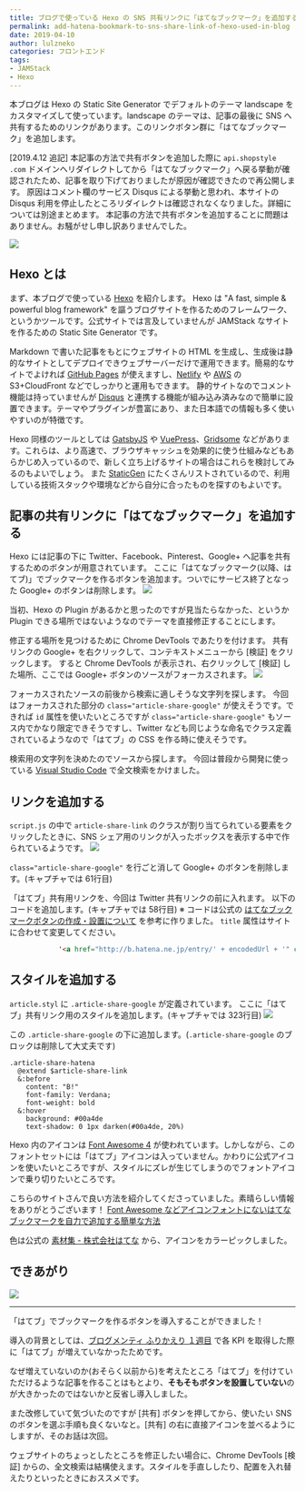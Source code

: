```yaml
---
title: ブログで使っている Hexo の SNS 共有リンクに「はてなブックマーク」を追加する
permalink: add-hatena-bookmark-to-sns-share-link-of-hexo-used-in-blog
date: 2019-04-10
author: lulzneko
categories: フロントエンド
tags:
- JAMStack
- Hexo
---
```


本ブログは Hexo の Static Site Generator でデフォルトのテーマ landscape をカスタマイズして使っています。landscape のテーマは、記事の最後に SNS へ共有するためのリンクがあります。このリンクボタン群に「はてなブックマーク」を追加します。

[2019.4.12 追記]
本記事の方法で共有ボタンを追加した際に `api.shopstyle .com` ドメインへリダイレクトしてから「はてなブックマーク」へ戻る挙動が確認されたため、記事を取り下げておりましたが原因が確認できたので再公開します。
原因はコメント欄のサービス Disqus による挙動と思われ、本サイトの Disqus 利用を停止したところリダイレクトは確認されなくなりました。詳細については別途まとめます。
本記事の方法で共有ボタンを追加することに問題はありません。お騒がせし申し訳ありませんでした。

![](/articles/assets/lulzneko/serverless/hexo/hexo.png)


## Hexo とは
まず、本ブログで使っている [Hexo](https://hexo.io/) を紹介します。
Hexo は "A fast, simple & powerful blog framework" を謳うブログサイトを作るためのフレームワーク、というかツールです。公式サイトでは言及していませんが JAMStack なサイトを作るための Static Site Generator です。

Markdown で書いた記事をもとにウェブサイトの HTML を生成し、生成後は静的なサイトとしてデプロイできウェブサーバーだけで運用できます。簡易的なサイトでよければ [GitHub Pages](https://pages.github.com/) が使えますし、[Netlify](https://www.netlify.com/) や [AWS](https://aws.amazon.com/) の S3+CloudFront などでしっかりと運用もできます。
静的サイトなのでコメント機能は持っていませんが [Disqus](https://disqus.com/) と連携する機能が組み込み済みなので簡単に設置できます。テーマやプラグインが豊富にあり、また日本語での情報も多く使いやすいのが特徴です。

Hexo 同様のツールとしては [GatsbyJS](https://www.gatsbyjs.org/) や [VuePress](https://vuepress.vuejs.org/)、[Gridsome](https://gridsome.org/) などがあります。これらは、より高速で、ブラウザキャッシュを効果的に使う仕組みなどもあらかじめ入っているので、新しく立ち上げるサイトの場合はこれらを検討してみるのもよいでしょう。
また [StaticGen](https://www.staticgen.com/) にたくさんリストされているので、利用している技術スタックや環境などから自分に合ったものを探すのもよいです。


## 記事の共有リンクに「はてなブックマーク」を追加する
Hexo には記事の下に Twitter、Facebook、Pinterest、Google+ へ記事を共有するためのボタンが用意されています。
ここに「はてなブックマーク(以降、はてブ)」でブックマークを作るボタンを追加ます。ついでにサービス終了となった Google+ のボタンは削除します。
![](/articles/assets/lulzneko/serverless/hexo/01-01.png)

当初、Hexo の Plugin があるかと思ったのですが見当たらなかった、というか Plugin できる場所ではないようなのでテーマを直接修正することにします。

修正する場所を見つけるために Chrome DevTools であたりを付けます。
共有リンクの Google+ を右クリックして、コンテキストメニューから [検証] をクリックします。
すると Chrome DevTools が表示され、右クリックして [検証] した場所、ここでは Google+ ボタンのソースがフォーカスされます。
![](/articles/assets/lulzneko/serverless/hexo/01-02.png)

フォーカスされたソースの前後から検索に適しそうな文字列を探します。
今回はフォーカスされた部分の `class="article-share-google"` が使えそうです。できれば `id` 属性を使いたいところですが `class="article-share-google"` もソース内でかなり限定できそうですし、Twitter なども同じような命名でクラス定義されているようなので「はてブ」の CSS を作る時に使えそうです。

検索用の文字列を決めたのでソースから探します。
今回は普段から開発に使っている [Visual Studio Code](https://code.visualstudio.com/) で全文検索をかけました。


## リンクを追加する
`script.js` の中で `article-share-link` のクラスが割り当てられている要素をクリックしたときに、SNS シェア用のリンクが入ったボックスを表示する中で作られているようです。
![](/articles/assets/lulzneko/serverless/hexo/01-03.png)

`class="article-share-google"` を行ごと消して Google+ のボタンを削除します。(キャプチャでは 61行目)

「はてブ」共有用リンクを、今回は Twitter 共有リンクの前に入れます。
以下のコードを追加します。(キャプチャでは 58行目)
※ コードは公式の [はてなブックマークボタンの作成・設置について](http://b.hatena.ne.jp/guide/bbutton) を参考に作りました。 `title` 属性はサイトに合わせて変更してください。
```html
            '<a href="http://b.hatena.ne.jp/entry/' + encodedUrl + '" class="article-share-hatena" target="_blank" title="このエントリーをはてなブックマークに追加"></a>',
```


## スタイルを追加する
`article.styl` に `.article-share-google` が定義されています。
ここに「はてブ」共有リンク用のスタイルを追加します。(キャプチャでは 323行目)
![](/articles/assets/lulzneko/serverless/hexo/01-04.png)

この `.article-share-google` の下に追加します。(`.article-share-google` のブロックは削除して大丈夫です)
```stylus
.article-share-hatena
  @extend $article-share-link
  &:before
    content: "B!"
    font-family: Verdana;
    font-weight: bold
  &:hover
    background: #00a4de
    text-shadow: 0 1px darken(#00a4de, 20%)
```

Hexo 内のアイコンは [Font Awesome 4](https://fontawesome.com/v4.7.0/) が使われています。しかしながら、このフォントセットには「はてブ」アイコンは入っていません。かわりに公式アイコンを使いたいところですが、スタイルにズレが生じてしまうのでフォントアイコンで乗り切りたいところです。

こちらのサイトさんで良い方法を紹介してくださっていました。素晴らしい情報をありがとうございます！
[Font Awesome などアイコンフォントにないはてなブックマークを自力で追加する簡単な方法](https://hayashikejinan.com/webwork/css/913/)

色は公式の [素材集 - 株式会社はてな](https://hatenacorp.jp/press/resource) から、アイコンをカラーピックしました。


## できあがり
![](/articles/assets/lulzneko/serverless/hexo/01-05.png)



----

「はてブ」でブックマークを作るボタンを導入することができました！

導入の背景としては、[ブログメンティ ふりかえり １週目](https://riotz.works/articles/2019/04/09/review-of-k9us-blog-mentee-first-week/) で各 KPI を取得した際に「はてブ」が増えていなかったためです。

なぜ増えていないのか(おそらく以前から)を考えたところ「はてブ」を付けていただけるような記事を作ることはもとより、**そもそもボタンを設置していない**のが大きかったのではないかと反省し導入しました。

また改修していて気づいたのですが [共有] ボタンを押してから、使いたい SNS のボタンを選ぶ手順も良くないなと。[共有] の右に直接アイコンを並べるようにしますが、そのお話は次回。

ウェブサイトのちょっとしたところを修正したい場合に、Chrome DevTools [検証] からの、全文検索は結構使えます。スタイルを手直ししたり、配置を入れ替えたりといったときにおススメです。
